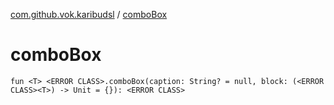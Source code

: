 [com.github.vok.karibudsl](index.md) / [comboBox](.)

# comboBox

`fun <T> <ERROR CLASS>.comboBox(caption: String? = null, block: (<ERROR CLASS><T>) -> Unit = {}): <ERROR CLASS>`